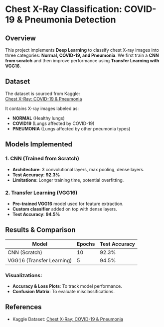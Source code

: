 # Chest X-Ray Classification: COVID-19 & Pneumonia Detection

## Overview

This project implements **Deep Learning** to classify chest X-ray images into three categories: **Normal, COVID-19, and Pneumonia**. We first train a **CNN from scratch** and then improve performance using **Transfer Learning with VGG16**.

## Dataset

The dataset is sourced from Kaggle:  
[Chest X-Ray: COVID-19 & Pneumonia](https://www.kaggle.com/datasets/prashant268/chest-xray-covid19-pneumonia)  

It contains X-ray images labeled as:
- **NORMAL** (Healthy lungs)
- **COVID19** (Lungs affected by COVID-19)
- **PNEUMONIA** (Lungs affected by other pneumonia types)

## Models Implemented

### 1. CNN (Trained from Scratch)
- **Architecture**: 3 convolutional layers, max pooling, dense layers.
- **Test Accuracy**: **92.3%**
- **Limitations**: Longer training time, potential overfitting.

### 2. Transfer Learning (VGG16)
- **Pre-trained VGG16** model used for feature extraction.
- **Custom classifier** added on top with dense layers.
- **Test Accuracy**: **94.5%**
  
## Results & Comparison

| Model        | Epochs | Test Accuracy |
|-------------|--------------|--------------|
| CNN (Scratch) | 10       | 92.3%       |
| VGG16 (Transfer Learning) | 5 | 94.5% |

### Visualizations:
- **Accuracy & Loss Plots**: To track model performance.
- **Confusion Matrix**: To evaluate misclassifications.

## References

- Kaggle Dataset: [Chest X-Ray: COVID-19 & Pneumonia](https://www.kaggle.com/datasets/prashant268/chest-xray-covid19-pneumonia)
